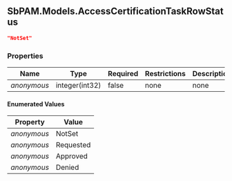 
<h2 id="tocS_SbPAM.Models.AccessCertificationTaskRowStatus">SbPAM.Models.AccessCertificationTaskRowStatus</h2>

<a id="schemasbpam.models.accesscertificationtaskrowstatus"></a>
<a id="schema_SbPAM.Models.AccessCertificationTaskRowStatus"></a>
<a id="tocSsbpam.models.accesscertificationtaskrowstatus"></a>
<a id="tocssbpam.models.accesscertificationtaskrowstatus"></a>

```json
"NotSet"

```

### Properties

|Name|Type|Required|Restrictions|Description|
|---|---|---|---|---|
|*anonymous*|integer(int32)|false|none|none|

#### Enumerated Values

|Property|Value|
|---|---|
|*anonymous*|NotSet|
|*anonymous*|Requested|
|*anonymous*|Approved|
|*anonymous*|Denied|


